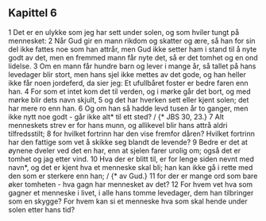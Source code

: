 ## Kapittel 6

1 Det er en ulykke som jeg har sett under solen, og som hviler tungt på mennesket:
2 Når Gud gir en mann rikdom og skatter og ære, så han for sin del ikke fattes noe som han attrår, men Gud ikke setter ham i stand til å nyte godt av det, men en fremmed mann får nyte det, så er det tomhet og en ond lidelse.
3 Om en mann får hundre barn og lever i mange år, så tallet på hans levedager blir stort, men hans sjel ikke mettes av det gode, og han heller ikke får noen jordeferd, da sier jeg: Et ufullbåret foster er bedre faren enn han.
4 For som et intet kom det til verden, og i mørke går det bort, og med mørke blir dets navn skjult,
5 og det har hverken sett eller kjent solen; det har mere ro enn han.
6 Og om han så hadde levd tusen år to ganger, men ikke nytt noe godt - går ikke alt* til ett sted? / {* JBS 30, 23.}
7 Alt menneskets strev er for hans munn, og allikevel blir hans attrå aldri tilfredsstilt;
8 for hvilket fortrinn har den vise fremfor dåren? Hvilket fortrinn har den fattige som vet å skikke seg blandt de levende?
9 Bedre er det at øynene dveler ved det en har, enn at sjelen farer urolig om; også det er tomhet og jag etter vind.
10 Hva der er blitt til, er for lenge siden nevnt med navn*, og det er kjent hva et menneske skal bli; han kan ikke gå i rette med den som er sterkere enn han; / {* av Gud.}
11 for der er mange ord som bare øker tomheten - hva gagn har mennesket av det?
12 For hvem vet hva som gagner et menneske i livet, i alle hans tomme levedager, dem han tilbringer som en skygge? For hvem kan si et menneske hva som skal hende under solen etter hans tid?

